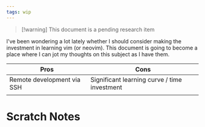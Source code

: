 ```yaml
---
tags: wip
---
```

> [!warning] This document is a pending research item

I've been wondering a lot lately whether I should consider making the investment in learning vim (or neovim).
This document is going to become a place where I can jot my thoughts on this subject as I have them.


| Pros                       | Cons                                         |
| -------------------------- | -------------------------------------------- |
| Remote development via SSH | Significant learning curve / time investment |
|                            |                                              |
# Scratch Notes